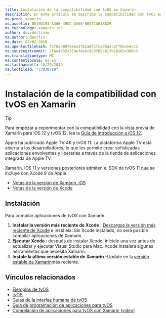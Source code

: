 ```yaml
---
title: Instalación de la compatibilidad con tvOS en Xamarin
description: En este artículo se describe la compatibilidad con tvOS en Xcode 9 y Xamarin. iOS 11, y se proporcionan instrucciones breves sobre cómo configurar para desarrollar aplicaciones de tvOS con Xamarin.
ms.prod: xamarin
ms.assetid: 0819DC93-A46B-49DC-A566-8E27CAE1B829
ms.technology: xamarin-ios
author: davidortinau
ms.author: daortin
ms.date: 02/02/2018
ms.openlocfilehash: f2f0ab8079eea3762a8f37ca93a3caf70ba5ec33
ms.sourcegitcommit: 2fbe4932a319af4ebc829f65eb1fb1816ba305d3
ms.translationtype: MT
ms.contentlocale: es-ES
ms.lasthandoff: 10/29/2019
ms.locfileid: "73030710"
---
```

# <a name="installing-tvos-support-in-xamarin"></a>Instalación de la compatibilidad con tvOS en Xamarin

> [!TIP]
> Para empezar a experimentar con la compatibilidad con la vista previa de Xamarin para iOS 12 y tvOS 12, lea la [Guía de introducción a iOS 12](~/ios/platform/introduction-to-ios12/get-started.md).

Apple ha publicado Apple TV 4K y tvOS 11. La plataforma Apple TV está abierta a los desarrolladores, lo que les permite crear sofisticadas aplicaciones envolventes y liberarlas a través de la tienda de aplicaciones integrada de Apple TV.

Xamarin. iOS 11 y versiones posteriores admiten el SDK de tvOS 11 que se incluye con Xcode 9 de Apple.

- [Notas de la versión de Xamarin. iOS](https://docs.microsoft.com/xamarin/ios/release-notes/)
- [Notas de la versión de Xcode](https://developer.apple.com/library/content/releasenotes/DeveloperTools/RN-Xcode/Chapters/Introduction.html#//apple_ref/doc/uid/TP40001051-CH1-SW876)

## <a name="installation"></a>Instalación

Para compilar aplicaciones de tvOS con Xamarin:

1. **Instalar la versión más reciente de Xcode** : [Descargue la versión más reciente de Xcode](https://developer.apple.com/xcode/download/) e instálela. Sin Xcode instalado, no será posible compilar aplicaciones de Xamarin. 
2. **Ejecutar Xcode** : después de instalar Xcode, inícielo una vez antes de actualizar y ejecutar Visual Studio para Mac. Xcode instalará algunas herramientas que necesita Xamarin.
3. **Instale la última versión estable de Xamarin** -Update en la [versión estable de Xamarin](https://github.com/xamarin/recipes/tree/master/Recipes/cross-platform/ide/change_updates_channel)más reciente.

## <a name="related-links"></a>Vínculos relacionados

- [Ejemplos de tvOS](https://docs.microsoft.com/samples/browse/?products=xamarin&term=Xamarin.iOS+tvOS)
- [tvOS](https://developer.apple.com/tvos/)
- [Guías de la interfaz humana de tvOS](https://developer.apple.com/tvos/human-interface-guidelines/)
- [Guía de programación de aplicaciones para tvOS](https://developer.apple.com/library/prerelease/tvos/documentation/General/Conceptual/AppleTV_PG/)
- [Compilación de aplicaciones para tvOS con Xamarin (vídeo)](https://university.xamarin.com/lightninglectures/tvos-with-xamarin)
